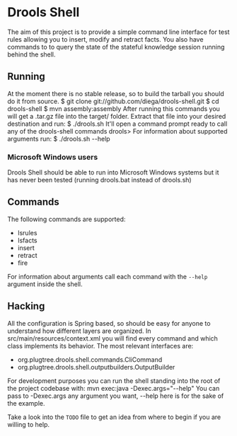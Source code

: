 Drools Shell
============
The aim of this project is to provide a simple command line interface for test rules allowing you to insert, modify and retract facts. You also have commands to to query the state of the stateful knowledge session running behind the shell.

Running
-------
At the moment there is no stable release, so to build the tarball you should do it from source.
    $ git clone git://github.com/diega/drools-shell.git
    $ cd drools-shell
    $ mvn assembly:assembly
After running this commands you will get a .tar.gz file into the target/ folder.
Extract that file into your desired destination and run:
    $ ./drools.sh
It'll open a command prompt ready to call any of the drools-shell commands
    drools>
For information about supported arguments run:
    $ ./drools.sh --help 

### Microsoft Windows users
Drools Shell should be able to run into Microsoft Windows systems but it has never been tested (running drools.bat instead of drools.sh)

Commands
--------
The following commands are supported:

* lsrules
* lsfacts
* insert
* retract
* fire

For information about arguments call each command with the `--help` argument inside the shell.

Hacking
-------
All the configuration is Spring based, so should be easy for anyone to understand how different layers are organized. In src/main/resources/context.xml you will find every command and which class implements its behavior.
The most relevant interfaces are:

* org.plugtree.drools.shell.commands.CliCommand
* org.plugtree.drools.shell.outputbuilders.OutputBuilder<T>

For development purposes you can run the shell standing into the root of the project codebase with:
     mvn exec:java -Dexec.args="--help"
You can pass to -Dexec.args any argument you want, --help here is for the sake of the example.

Take a look into the `TODO` file to get an idea from where to begin if you are willing to help.
